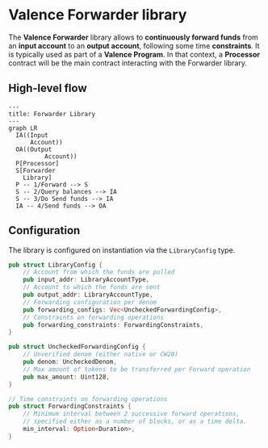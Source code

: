 # Valence Forwarder library

The **Valence Forwarder** library allows to **continuously forward funds** from an **input account** to an **output account**, following some time **constraints**. It is typically used as part of a **Valence Program**. In that context, a **Processor** contract will be the main contract interacting with the Forwarder library.

## High-level flow

```mermaid
---
title: Forwarder Library
---
graph LR
  IA((Input
      Account))
  OA((Output
		  Account))
  P[Processor]
  S[Forwarder
    Library]
  P -- 1/Forward --> S
  S -- 2/Query balances --> IA
  S -- 3/Do Send funds --> IA
  IA -- 4/Send funds --> OA
```

## Configuration

The library is configured on instantiation via the `LibraryConfig` type.

```rust
pub struct LibraryConfig {
    // Account from which the funds are pulled
    pub input_addr: LibraryAccountType,
    // Account to which the funds are sent
    pub output_addr: LibraryAccountType,
    // Forwarding configuration per denom
    pub forwarding_configs: Vec<UncheckedForwardingConfig>,
    // Constraints on forwarding operations
    pub forwarding_constraints: ForwardingConstraints,
}

pub struct UncheckedForwardingConfig {
    // Unverified denom (either native or CW20)
    pub denom: UncheckedDenom,
    // Max amount of tokens to be transferred per Forward operation
    pub max_amount: Uint128,
}

// Time constraints on forwarding operations
pub struct ForwardingConstraints {
    // Minimum interval between 2 successive forward operations,
    // specified either as a number of blocks, or as a time delta.
    min_interval: Option<Duration>,
}
```

